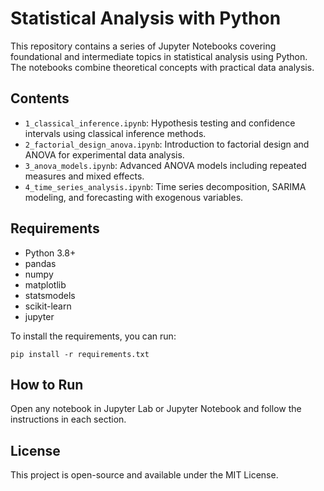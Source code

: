 # Statistical Analysis with Python

This repository contains a series of Jupyter Notebooks covering foundational and intermediate topics in statistical analysis using Python. The notebooks combine theoretical concepts with practical data analysis.

## Contents

- `1_classical_inference.ipynb`: Hypothesis testing and confidence intervals using classical inference methods.
- `2_factorial_design_anova.ipynb`: Introduction to factorial design and ANOVA for experimental data analysis.
- `3_anova_models.ipynb`: Advanced ANOVA models including repeated measures and mixed effects.
- `4_time_series_analysis.ipynb`: Time series decomposition, SARIMA modeling, and forecasting with exogenous variables.

## Requirements

- Python 3.8+
- pandas
- numpy
- matplotlib
- statsmodels
- scikit-learn
- jupyter

To install the requirements, you can run:

```
pip install -r requirements.txt
```

## How to Run

Open any notebook in Jupyter Lab or Jupyter Notebook and follow the instructions in each section.

## License

This project is open-source and available under the MIT License.